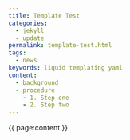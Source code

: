 ```yaml
---
title: Template Test
categories:
  - jekyll
  - update
permalink: template-test.html
tags:
  - news
keywords: liquid templating yaml  
content:   
  - background  
  - procedure  
    - 1. Step one  
    - 2. Step two  
---  
```

{{ page:content }}  
